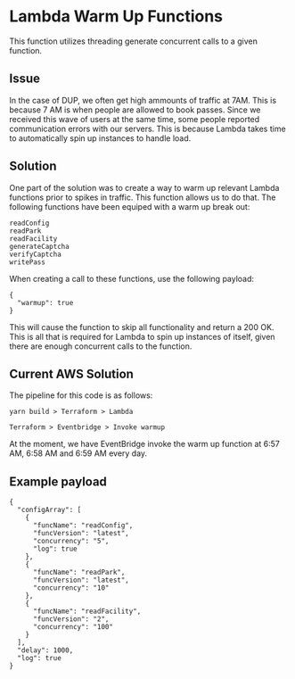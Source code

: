 # Lambda Warm Up Functions
This function utilizes threading generate concurrent calls to a given function.

## Issue
In the case of DUP, we often get high ammounts of traffic at 7AM. This is because 7 AM is when people are allowed to book passes. Since we received this wave of users at the same time, some people reported communication errors with our servers. This is because Lambda takes time to automatically spin up instances to handle load.

## Solution
One part of the solution was to create a way to warm up relevant Lambda functions prior to spikes in traffic. This function allows us to do that. The following functions have been equiped with a warm up break out:

```
readConfig
readPark
readFacility
generateCaptcha
verifyCaptcha
writePass
```

When creating a call to these functions, use the following payload:

```
{
  "warmup": true
}
```

This will cause the function to skip all functionality and return a 200 OK. This is all that is required for Lambda to spin up instances of itself, given there are enough concurrent calls to the function.

## Current AWS Solution
The pipeline for this code is as follows:

```
yarn build > Terraform > Lambda

Terraform > Eventbridge > Invoke warmup
```

At the moment, we have EventBridge invoke the warm up function at 6:57 AM, 6:58 AM and 6:59 AM every day.

## Example payload
```
{
  "configArray": [
    {
      "funcName": "readConfig",
      "funcVersion": "latest",
      "concurrency": "5",
      "log": true
    },
    {
      "funcName": "readPark",
      "funcVersion": "latest",
      "concurrency": "10"
    },
    {
      "funcName": "readFacility",
      "funcVersion": "2",
      "concurrency": "100"
    }
  ],
  "delay": 1000,
  "log": true
}
```
